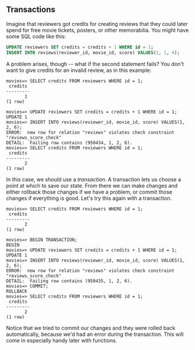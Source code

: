 ## Transactions

Imagine that reviewers got credits for creating reviews that they could later spend for free movie tickets, posters, or other memorabilia. You might have some SQL code like this:

```sql
UPDATE reviewers SET credits = credits + 1 WHERE id = 1;
INSERT INTO reviews(reviewer_id, movie_id, score) VALUES(1, 1, 4);
```

A problem arises, though -- what if the second statement fails? You don't want to give credits for an invalid review, as in this example:

```
movies=> SELECT credits FROM reviewers WHERE id = 1;
 credits 
---------
       1
(1 row)

movies=> UPDATE reviewers SET credits = credits + 1 WHERE id = 1;
UPDATE 1
movies=> INSERT INTO reviews(reviewer_id, movie_id, score) VALUES(1, 2, 6);
ERROR:  new row for relation "reviews" violates check constraint "reviews_score_check"
DETAIL:  Failing row contains (950434, 1, 2, 6).
movies=> SELECT credits FROM reviewers WHERE id = 1;
 credits 
---------
       2
(1 row)
```

In this case, we should use a _transaction_. A transaction lets us choose a point at which to save our state. From there we can make changes and either rollback those changes if we have a problem, or commit those changes if everything is good. Let's try this again with a transaction.

```
movies=> SELECT credits FROM reviewers WHERE id = 1;
 credits 
---------
       2
(1 row)

movies=> BEGIN TRANSACTION;
BEGIN
movies=> UPDATE reviewers SET credits = credits + 1 WHERE id = 1;
UPDATE 1
movies=> INSERT INTO reviews(reviewer_id, movie_id, score) VALUES(1, 2, 6);
ERROR:  new row for relation "reviews" violates check constraint "reviews_score_check"
DETAIL:  Failing row contains (950435, 1, 2, 6).
movies=> COMMIT;
ROLLBACK
movies=> SELECT credits FROM reviewers WHERE id = 1;
 credits 
---------
       2
(1 row)
```

Notice that we tried to commit our changes and they were rolled back automatically, because we'd had an error during the transaction. This will come in especially handy later with functions.